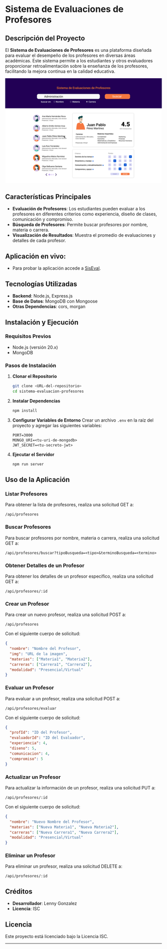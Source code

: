 # Sistema de Evaluaciones de Profesores

## Descripción del Proyecto
El **Sistema de Evaluaciones de Profesores** es una plataforma diseñada para evaluar el desempeño de los profesores en diversas áreas académicas. Este sistema permite a los estudiantes y otros evaluadores proporcionar retroalimentación sobre la enseñanza de los profesores, facilitando la mejora continua en la calidad educativa.

![diseno-v2.png](diseno-v2.png)

## Características Principales
- **Evaluación de Profesores**: Los estudiantes pueden evaluar a los profesores en diferentes criterios como experiencia, diseño de clases, comunicación y compromiso.
- **Búsqueda de Profesores**: Permite buscar profesores por nombre, materia o carrera.
- **Visualización de Resultados**: Muestra el promedio de evaluaciones y detalles de cada profesor.

## Aplicación en vivo:
- Para probar la aplicación accede a [SisEval](https://sis-eval.vercel.app/).

## Tecnologías Utilizadas
- **Backend**: Node.js, Express.js
- **Base de Datos**: MongoDB con Mongoose
- **Otras Dependencias**: cors, morgan

## Instalación y Ejecución

### Requisitos Previos
- Node.js (versión 20.x)
- MongoDB

### Pasos de Instalación
1. **Clonar el Repositorio**
   ```bash
   git clone <URL-del-repositorio>
   cd sistema-evaluacion-profesores
   ```

2. **Instalar Dependencias**
   ```bash
   npm install
   ```

3. **Configurar Variables de Entorno**
   Crear un archivo `.env` en la raíz del proyecto y agregar las siguientes variables:
   ```env
   PORT=3000
   MONGO_URI=<tu-uri-de-mongodb>
   JWT_SECRET=<tu-secreto-jwt>
   ```

4. **Ejecutar el Servidor**
   ```bash
   npm run server
   ```

## Uso de la Aplicación

### Listar Profesores
Para obtener la lista de profesores, realiza una solicitud GET a:
```
/api/profesores
```

### Buscar Profesores
Para buscar profesores por nombre, materia o carrera, realiza una solicitud GET a:
```
/api/profesores/buscar?tipoBusqueda=<tipo>&terminoBusqueda=<termino>
```

### Obtener Detalles de un Profesor
Para obtener los detalles de un profesor específico, realiza una solicitud GET a:
```
/api/profesores/:id
```

### Crear un Profesor
Para crear un nuevo profesor, realiza una solicitud POST a:
```
/api/profesores
```
Con el siguiente cuerpo de solicitud:
```json
{
  "nombre": "Nombre del Profesor",
  "img": "URL de la imagen",
  "materias": ["Materia1", "Materia2"],
  "carreras": ["Carrera1", "Carrera2"],
  "modalidad": "Presencial/Virtual"
}
```

### Evaluar un Profesor
Para evaluar a un profesor, realiza una solicitud POST a:
```
/api/profesores/evaluar
```
Con el siguiente cuerpo de solicitud:
```json
{
  "profId": "ID del Profesor",
  "evaluadorId": "ID del Evaluador",
  "experiencia": 4,
  "diseno": 5,
  "comunicacion": 4,
  "compromiso": 5
}
```

### Actualizar un Profesor
Para actualizar la información de un profesor, realiza una solicitud PUT a:
```
/api/profesores/:id
```
Con el siguiente cuerpo de solicitud:
```json
{
  "nombre": "Nuevo Nombre del Profesor",
  "materias": ["Nueva Materia1", "Nueva Materia2"],
  "carreras": ["Nueva Carrera1", "Nueva Carrera2"],
  "modalidad": "Presencial/Virtual"
}
```

### Eliminar un Profesor
Para eliminar un profesor, realiza una solicitud DELETE a:
```
/api/profesores/:id
```

## Créditos
- **Desarrollador**: Lenny Gonzalez
- **Licencia**: ISC


## Licencia
Este proyecto está licenciado bajo la Licencia ISC.

---
